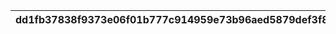 |dd1fb37838f9373e06f01b777c914959e73b96aed5879def3f857bff1c51d151|2f1fe1e2b89526b643956d46b211e9db99da9a0f6741981ae05ad7cb9753b79e|b77313366af28be55f2cd0b05f3d434c4417d3570ab00efd2df83204189fdec2|2469fd1a7b58e48322dc3f0a90ca30bb8d42f78d200304990060416dc31b08b2|a95cfd88b42bcfc9ec7aed10c6ae9340b7b6e144f6f3975beb8d3714b9934e06|b3f72a0d81f465e51521f530983187cc41702c80509d648ea8341d2a281b877f|2292f6c58bbc08827daeaf9998e1298ea85c9419aeeb5a4f794a269244b451f1|0530021043ca5f7d07273de204103a70f1e29e1e4e7fa84897850ca91e75e1cf|ce17111ef3ec63b687bac9bd8bdd510f9b821fe3ce510b680a836fe1da8f88cd|4c6b8e02e0d9f8304b90ab7da452ce1afc27fd99c9abc3bca277e0c06aec6167|fe614456fecf64fc1955ef21fde9c4ca22bfdb153f57d25fa1c5af97f942d5b4|
| --- | --- | --- | --- | --- | --- | --- | --- | --- | --- | --- |